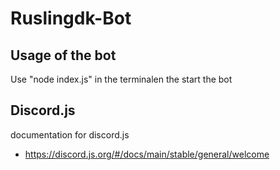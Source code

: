 # Ruslingdk-Bot

## Usage of the bot
Use "node index.js" in the terminalen the start the bot

## Discord.js
documentation for discord.js
* https://discord.js.org/#/docs/main/stable/general/welcome 

